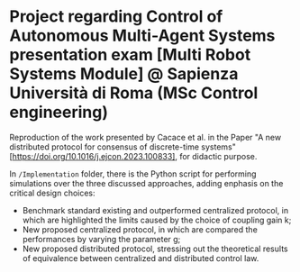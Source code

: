 # Project regarding Control of Autonomous Multi-Agent Systems presentation exam [Multi Robot Systems Module] @ Sapienza Università di Roma (MSc Control engineering)

Reproduction of the work presented by Cacace et al. in the Paper "A new distributed protocol for consensus of discrete-time systems" [https://doi.org/10.1016/j.ejcon.2023.100833], for didactic purpose. 

In ```/Implementation``` folder, there is the Python script for performing simulations over the three discussed approaches, adding enphasis on the critical design choices:
* Benchmark standard existing and outperformed centralized protocol, in which are highlighted the limits caused by the choice of coupling gain k;
* New proposed centralized protocol, in which are compared the performances by varying the parameter g;
* New proposed distributed protocol, stressing out the theoretical results of equivalence between centralized and distributed control law. 
